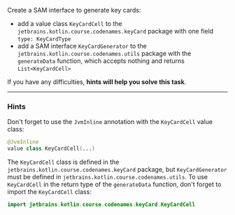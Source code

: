 Create a SAM interface to generate key cards:

- add a value class `KeyCardCell` to the `jetbrains.kotlin.course.codenames.keyCard` 
package with one field `type: KeyCardType`
- add a SAM interface `KeyCardGenerator` to the `jetbrains.kotlin.course.codenames.utils` package 
with the `generateData` function, which accepts nothing and returns `List<KeyCardCell>`

If you have any difficulties, **hints will help you solve this task**.

----

### Hints

<div class="hint" title="The JvmInline annotation for value classes">

Don't forget to use the `JvmInline` annotation with the `KeyCardCell` value class:
```kotlin
@JvmInline
value class KeyCardCell(...)
```
</div>

<div class="hint" title="Import classes from another package">

The `KeyCardCell` class is defined in the `jetbrains.kotlin.course.codenames.keyCard` package, 
but `KeyCardGenerator` must be defined in `jetbrains.kotlin.course.codenames.utils`.
To use `KeyCardCell` in the return type of the `generateData` function, don't forget to import the `KeyCardCell` class:

```kotlin
import jetbrains.kotlin.course.codenames.keyCard.KeyCardCell
```
</div>
